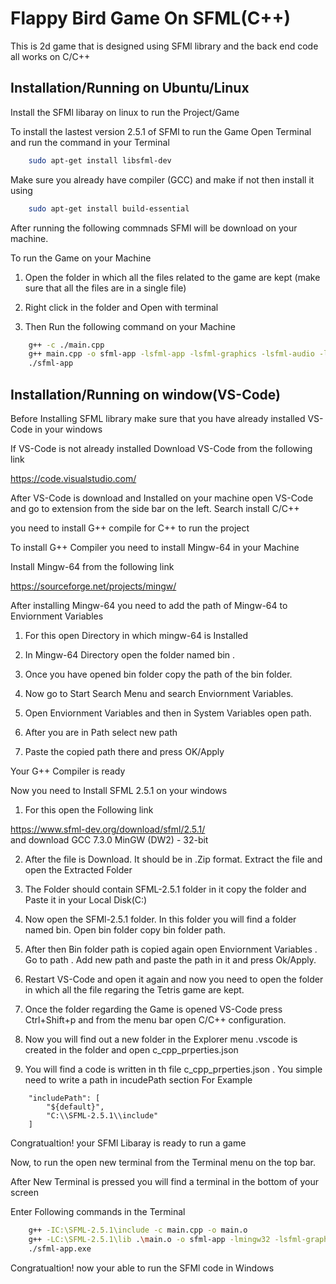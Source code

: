 
# Flappy Bird Game On SFML(C++)

This is 2d game that is designed using SFMl library and the back end code all works on C/C++






## Installation/Running on Ubuntu/Linux

Install the SFMl libaray on linux to run the Project/Game

To install the lastest version 2.5.1 of SFMl to run the Game 
Open Terminal and run the command in your Terminal
```bash
    sudo apt-get install libsfml-dev
```
Make sure you already have compiler (GCC) and make if not then install it using
```bash
    sudo apt-get install build-essential
```
After running the following commnads SFMl will be download on your machine.

To run the Game on your Machine 

1. Open the folder in which all the files related to the game are kept (make sure that all the files are in a single file) 

2. Right click in the folder and Open with terminal

3. Then Run the following command on your Machine

```bash
    g++ -c ./main.cpp
    g++ main.cpp -o sfml-app -lsfml-app -lsfml-graphics -lsfml-audio -lsml-window -lsml-system
    ./sfml-app
```

## Installation/Running on window(VS-Code)

Before Installing SFML library make sure that you have already installed VS-Code in your windows 

If VS-Code is not already installed Download VS-Code from the following link

https://code.visualstudio.com/

After VS-Code is download and Installed on your machine open VS-Code and go to extension from the side bar on the left. Search install C/C++

you need to install G++ compile for C++ to run the project 

To install G++ Compiler you need to install Mingw-64 in your Machine

Install Mingw-64 from the following link 

https://sourceforge.net/projects/mingw/

After installing Mingw-64 you need to add the path of Mingw-64 to Enviornment Variables

1. For this open Directory in which mingw-64 is Installed

2. In Mingw-64 Directory open the folder named bin . 

3. Once you have opened bin folder copy the path of the bin folder.

4. Now go to Start Search Menu and search Enviornment Variables. 

5. Open Enviornment Variables and then in System Variables open path.

6. After you are in Path select new path 

7. Paste the copied path there and press OK/Apply

Your G++ Compiler is ready

Now you need to Install SFML 2.5.1 on your windows

1. For this open the Following link

https://www.sfml-dev.org/download/sfml/2.5.1/  
and download GCC 7.3.0 MinGW (DW2) - 32-bit

2.  After the file is Download. It should be in .Zip format. Extract the file and open the Extracted Folder

3. The Folder should contain SFML-2.5.1 folder in it copy the folder and Paste it in your Local Disk(C:)

4. Now open the SFMl-2.5.1 folder. In this folder you will find a folder named bin. Open bin folder copy bin folder path.

5. After then Bin folder path is copied again open Enviornment Variables . Go to path . Add new path and paste the path in it and press Ok/Apply.

6. Restart VS-Code and open it again and now you need to open the folder in which all the file regaring the Tetris game are kept.

7. Once the folder regarding the Game is opened VS-Code press 
Ctrl+Shift+p and from the menu bar open C/C++ configuration.

8. Now you will find out a new folder in the Explorer menu .vscode is created in the folder and open c_cpp_prperties.json

9. You will find a code is written in th file c_cpp_prperties.json . You simple need to write a path in incudePath section
For Example

```code
    "includePath": [
        "${default}",
        "C:\\SFML-2.5.1\\include"
    ]
```

Congratualtion! your SFMl Libaray is ready to run a game

Now, to run the open new terminal from the Terminal menu on the top bar.

After New Terminal is pressed you will find a terminal in the bottom of your screen 

Enter Following commands in the Terminal

```bash
    g++ -IC:\SFML-2.5.1\include -c main.cpp -o main.o
    g++ -LC:\SFML-2.5.1\lib .\main.o -o sfml-app -lmingw32 -lsfml-graphics -lsfml-audio -lsfml-window -lsfml-system -lsfml-main -mwindows
    ./sfml-app.exe
```

Congratualtion! now your able to run the SFMl code in Windows














    
